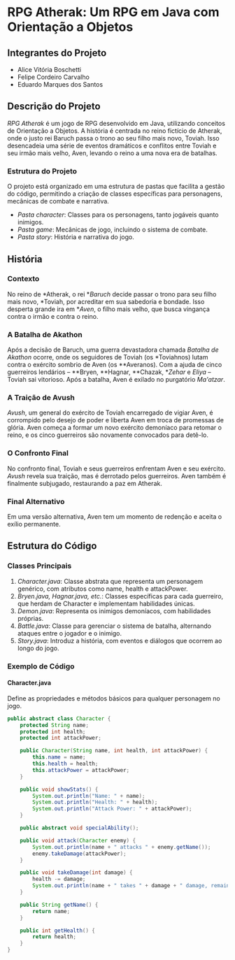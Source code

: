 # RPG Atherak: Um RPG em Java com Orientação a Objetos

## Integrantes do Projeto

- Alice Vitória Boschetti
- Felipe Cordeiro Carvalho
- Eduardo Marques dos Santos

## Descrição do Projeto

*RPG Atherak* é um jogo de RPG desenvolvido em Java, utilizando conceitos de Orientação a Objetos. A história é centrada no reino fictício de Atherak, onde o justo rei Baruch passa o trono ao seu filho mais novo, Toviah. Isso desencadeia uma série de eventos dramáticos e conflitos entre Toviah e seu irmão mais velho, Aven, levando o reino a uma nova era de batalhas.

### Estrutura do Projeto

O projeto está organizado em uma estrutura de pastas que facilita a gestão do código, permitindo a criação de classes específicas para personagens, mecânicas de combate e narrativa.

- *Pasta character*: Classes para os personagens, tanto jogáveis quanto inimigos.
- *Pasta game*: Mecânicas de jogo, incluindo o sistema de combate.
- *Pasta story*: História e narrativa do jogo.

## História

### Contexto

No reino de *Atherak, o rei **Baruch* decide passar o trono para seu filho mais novo, *Toviah, por acreditar em sua sabedoria e bondade. Isso desperta grande ira em **Aven*, o filho mais velho, que busca vingança contra o irmão e contra o reino.

### A Batalha de Akathon

Após a decisão de Baruch, uma guerra devastadora chamada *Batalha de Akathon* ocorre, onde os seguidores de Toviah (os *Toviahnos) lutam contra o exército sombrio de Aven (os **Averanos). Com a ajuda de cinco guerreiros lendários – **Bryen, **Hagnar, **Chazak, **Zehar* e *Eliya* – Toviah sai vitorioso. Após a batalha, Aven é exilado no purgatório *Ma'atzar*.

### A Traição de Avush

*Avush*, um general do exército de Toviah encarregado de vigiar Aven, é corrompido pelo desejo de poder e liberta Aven em troca de promessas de glória. Aven começa a formar um novo exército demoníaco para retomar o reino, e os cinco guerreiros são novamente convocados para detê-lo.

### O Confronto Final

No confronto final, Toviah e seus guerreiros enfrentam Aven e seu exército. *Avush* revela sua traição, mas é derrotado pelos guerreiros. Aven também é finalmente subjugado, restaurando a paz em Atherak.

### Final Alternativo

Em uma versão alternativa, Aven tem um momento de redenção e aceita o exílio permanente.

## Estrutura do Código

### Classes Principais

1. *Character.java*: Classe abstrata que representa um personagem genérico, com atributos como name, health e attackPower.
2. *Bryen.java, Hagnar.java, etc.*: Classes específicas para cada guerreiro, que herdam de Character e implementam habilidades únicas.
3. *Demon.java*: Representa os inimigos demoníacos, com habilidades próprias.
4. *Battle.java*: Classe para gerenciar o sistema de batalha, alternando ataques entre o jogador e o inimigo.
5. *Story.java*: Introduz a história, com eventos e diálogos que ocorrem ao longo do jogo.

### Exemplo de Código

#### Character.java

Define as propriedades e métodos básicos para qualquer personagem no jogo.

```java
public abstract class Character {
    protected String name;
    protected int health;
    protected int attackPower;

    public Character(String name, int health, int attackPower) {
        this.name = name;
        this.health = health;
        this.attackPower = attackPower;
    }

    public void showStats() {
        System.out.println("Name: " + name);
        System.out.println("Health: " + health);
        System.out.println("Attack Power: " + attackPower);
    }

    public abstract void specialAbility();

    public void attack(Character enemy) {
        System.out.println(name + " attacks " + enemy.getName());
        enemy.takeDamage(attackPower);
    }

    public void takeDamage(int damage) {
        health -= damage;
        System.out.println(name + " takes " + damage + " damage, remaining health: " + health);
    }

    public String getName() {
        return name;
    }

    public int getHealth() {
        return health;
    }
}